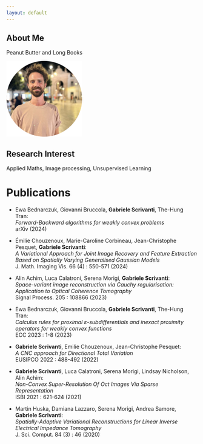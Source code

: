 ```yaml
---
layout: default
---
```


## About Me

Peanut Butter and Long Books

<img class="profile-picture" src="portraitround.png" width="200">

## Research Interest

Applied Maths, Image processing, Unsupervised Learning

<!-- INCLUDE-BIBLIOGRAPHY -->
# Publications


- Ewa Bednarczuk, Giovanni Bruccola, **Gabriele Scrivanti**, The-Hung Tran:  
  _Forward-Backward algorithms for weakly convex problems_  
  arXiv  (2024)

- Émilie Chouzenoux, Marie-Caroline Corbineau, Jean-Christophe Pesquet, **Gabriele Scrivanti**:  
  _A Variational Approach for Joint Image Recovery and Feature Extraction Based on Spatially Varying Generalised Gaussian Models_  
  J. Math. Imaging Vis. 66 (4) : 550-571 (2024)

- Alin Achim, Luca Calatroni, Serena Morigi, **Gabriele Scrivanti**:  
  _Space-variant image reconstruction via Cauchy regularisation: Application to Optical Coherence Tomography_  
  Signal Process. 205 : 108866 (2023)

- Ewa Bednarczuk, Giovanni Bruccola, **Gabriele Scrivanti**, The-Hung Tran:  
  _Calculus rules for proximal ε-subdifferentials and inexact proximity operators for weakly convex functions_  
  ECC 2023 : 1-8 (2023)

- **Gabriele Scrivanti**, Emilie Chouzenoux, Jean-Christophe Pesquet:  
  _A CNC approach for Directional Total Variation_  
  EUSIPCO 2022 : 488-492 (2022)

- **Gabriele Scrivanti**, Luca Calatroni, Serena Morigi, Lindsay Nicholson, Alin Achim:  
  _Non-Convex Super-Resolution Of Oct Images Via Sparse Representation_  
  ISBI 2021 : 621-624 (2021)

- Martin Huska, Damiana Lazzaro, Serena Morigi, Andrea Samore, **Gabriele Scrivanti**:  
  _Spatially-Adaptive Variational Reconstructions for Linear Inverse Electrical Impedance Tomography_  
  J. Sci. Comput. 84 (3) : 46 (2020)
